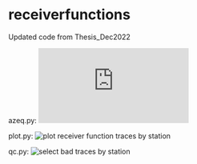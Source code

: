# receiverfunctions
Updated code from Thesis_Dec2022

azeq.py:
![plot azimuthal equidistant map of events, centered on Ann Arbor, MI, USA](https://github.com/[madeleine-tan]/[receiverfunctions]/[images]/azeq.pdf)

plot.py:
![plot receiver function traces by station](https://github.com/[madeleine-tan]/[receiverfunctions]/[images]/plot.png?raw=true)

qc.py:
![select bad traces by station](https://github.com/[madeleine-tan]/[receiverfunctions]/[images]/qc.png?raw=true)
